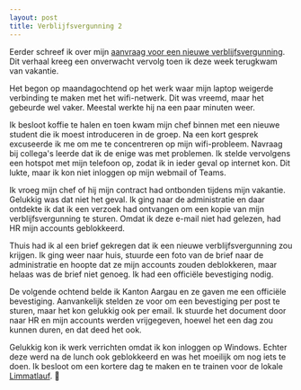 ```yaml
---
layout: post
title: Verblijfsvergunning 2
---
```


Eerder schreef ik over mijn [aanvraag voor een nieuwe verblijfsvergunning](https://roaldin.ch/verblijfsvergunning/). Dit verhaal kreeg een onverwacht vervolg toen ik deze week terugkwam van vakantie.

Het begon op maandagochtend op het werk waar mijn laptop weigerde verbinding te maken met het wifi-netwerk. Dit was vreemd, maar het gebeurde wel vaker. Meestal werkte hij na een paar minuten weer.

Ik besloot koffie te halen en toen kwam mijn chef binnen met een nieuwe student die ik moest introduceren in de groep. Na een kort gesprek excuseerde ik me om me te concentreren op mijn wifi-probleem. Navraag bij collega's leerde dat ik de enige was met problemen. Ik stelde vervolgens een hotspot met mijn telefoon op, zodat ik in ieder geval op internet kon. Dit lukte, maar ik kon niet inloggen op mijn webmail of Teams.

Ik vroeg mijn chef of hij mijn contract had ontbonden tijdens mijn vakantie. Gelukkig was dat niet het geval. Ik ging naar de administratie en daar ontdekte ik dat ik een verzoek had ontvangen om een kopie van mijn verblijfsvergunning te sturen. Omdat ik deze e-mail niet had gelezen, had HR mijn accounts geblokkeerd.

Thuis had ik al een brief gekregen dat ik een nieuwe verblijfsvergunning zou krijgen. Ik ging weer naar huis, stuurde een foto van de brief naar de administratie en hoopte dat ze mijn accounts zouden deblokkeren, maar helaas was de brief niet genoeg. Ik had een officiële bevestiging nodig.

De volgende ochtend belde ik Kanton Aargau en ze gaven me een officiële bevestiging. Aanvankelijk stelden ze voor om een bevestiging per post te sturen, maar het kon gelukkig ook per email. Ik stuurde het document door naar HR en mijn accounts werden vrijgegeven, hoewel het een dag zou kunnen duren, en dat deed het ook.

Gelukkig kon ik werk verrichten omdat ik kon inloggen op Windows. Echter deze werd na de lunch ook geblokkeerd en was het moeilijk om nog iets te doen. Ik besloot om een kortere dag te maken en te trainen voor de lokale [Limmatlauf](https://badenerlimmatlauf.ch/). 🏃‍
